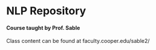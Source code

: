 # NLP Repository
<h4> Course taught by Prof. Sable </h4>

Class content can be found at faculty.cooper.edu/sable2/
